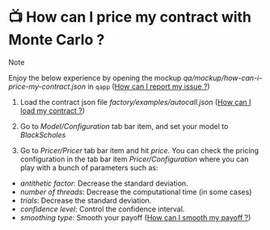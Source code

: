 # 📺 How can I price my contract with Monte Carlo ?

> [!NOTE]
> Enjoy the below experience by opening the mockup <em>qa/mockup/how-can-i-price-my-contract.json</em> in `qapp` ([How can I report my issue ?](../features/how-can-i-report-my-issue/doc.md))

1. Load the contract json file <em>factory/examples/autocall.json</em> ([How can I load my contract ?](../features/how_can_i_load_my_contract/doc.md))

2. Go to <em>Model/Configuration</em> tab bar item, and set your model to <em>BlackScholes</em>

3. Go to <em>Pricer/Pricer</em> tab bar item and hit <em>price</em>. You can check the pricing configuration in the tab bar item <em>Pricer/Configuration</em> where you can play with a bunch of parameters such as:

- <em>antithetic factor</em>: Decrease the standard deviation. 
- <em>number of threads</em>: Decrease the computational time (in some cases)
- <em>trials</em>: Decrease the standard deviation.
- <em>confidence level</em>: Control the confidence interval.
- <em>smoothing type</em>: Smooth your payoff ([How can I smooth my payoff ?](../features/how-can-i-smooth-my-payoff/doc.md))